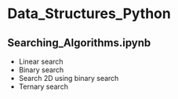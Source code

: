 # Data_Structures_Python

## Searching_Algorithms.ipynb
- Linear search 
- Binary search
- Search 2D using binary search
- Ternary search
